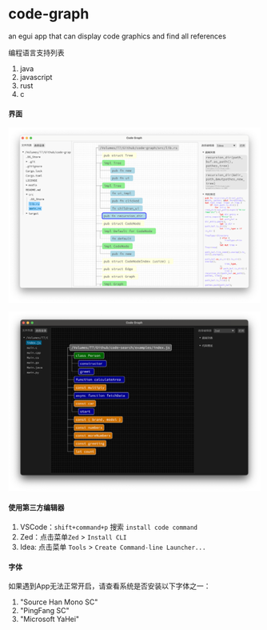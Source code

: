 # code-graph
an egui app that can display code graphics and find all references

编程语言支持列表

1. java
2. javascript
3. rust
4. c


#### 界面

![图片](media/screenshot-1.webp)

![图片](media/screenshot-2.webp)

#### 使用第三方编辑器

1. VSCode：`shift+command+p` 搜索 `install code command`
2. Zed：点击菜单`Zed` > `Install CLI`
3. Idea: 点击菜单 `Tools` > `Create Command-line Launcher...`

#### 字体
如果遇到App无法正常开启，请查看系统是否安装以下字体之一：
1. "Source Han Mono SC"
2. "PingFang SC"
3. "Microsoft YaHei"

